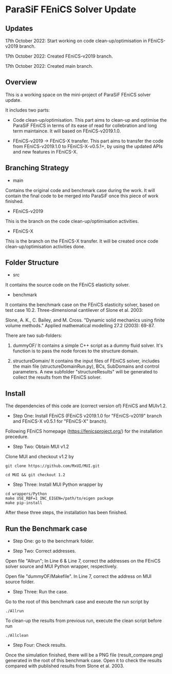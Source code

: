 # ParaSiF FEniCS Solver Update

## Updates

17th October 2022: Start working on code clean-up/optimisation in FEniCS-v2019 branch.

17th October 2022: Created FEniCS-v2019 branch.

17th October 2022: Created main branch.

## Overview

This is a working space on the mini-project of ParaSiF FEniCS solver update. 

It includes two parts:
* Code clean-up/optimisation.
This part aims to clean-up and optimise the ParaSiF FEniCS in terms of its ease of read for collebration and long term maintaince. It will based on FEniCS-v2019.1.0.

* FEniCS-v2019 -> FEniCS-X transfer.
This part aims to transfer the code from FEniCS-v2019.1.0 to FEniCS-X-v0.5.1+, by using the updated APIs and new features in FEniCS-X.

## Branching Strategy

* main

Contains the original code and benchmark case during the work. It will contain the final code to be merged into ParaSiF once this piece of work finished.

* FEniCS-v2019

This is the branch on the code clean-up/optimisation activities.

* FEniCS-X

This is the branch on the FEniCS-X transfer. It will be created once code clean-up/optimisation activities done.

## Folder Structure

* src

It contains the source code on the FEniCS elasticity solver.

* benchmark

It contains the benchmark case on the FEniCS elasticity solver, based on test case 10.2. Three-dimensional cantilever of Slone et al. 2003:

Slone, A. K., C. Bailey, and M. Cross. "Dynamic solid mechanics using finite volume methods." Applied mathematical modelling 27.2 (2003): 69-87.

There are two sub-folders: 

1. dummyOF/
It contains a simple C++ script as a dummy fluid solver. It's function is to pass the node forces to the structure domain.  

2. structureDomain/
It contains the input files of FEniCS solver, includes the main file (structureDomainRun.py), BCs, SubDomains and control parameters. A new subfolder "structureResults" will be generated to collect the results from the FEniCS solver. 

## Install

The dependencies of this code are (correct version of) FEniCS and MUIv1.2.

* Step One: Install FEniCS (FEniCS v2019.1.0 for "FEniCS-v2019" branch and FEniCS-X v0.5.1 for "FEniCS-X" branch).

Following FEniCS homepage (https://fenicsproject.org/) for the installation precedure.

* Step Two: Obtain MUI v1.2 

Clone MUI and checkout v1.2 by

```
git clone https://github.com/MxUI/MUI.git

cd MUI && git checkout 1.2

```

* Step Three: Install MUI Python wrapper by
```
cd wrappers/Python
make USE_RBF=1 INC_EIGEN=/path/to/eigen package
make pip-install
```

After these three steps, the installation has been finished.

## Run the Benchmark case

* Step One: go to the benchmark folder.


* Step Two: Correct addresses.

Open file "Allrun"; In Line 6 & Line 7, correct the addresses on the FEniCS solver source and MUI Python wrapper, respectively.

Open file "dummyOF/Makefile". In Line 7, correct the address on MUI source folder.


* Step Three: Run the case.

Go to the root of this benchmark case and execute the run script by
```
./Allrun
```
To clean-up the results from previous run, execute the clean script before run
```
./Allclean
```

* Step Four: Check results. 

Once the simulation finished, there will be a PNG file (result_compare.png) generated in the root of this benchmark case. Open it to check the results compared with published results from Slone et al. 2003.
